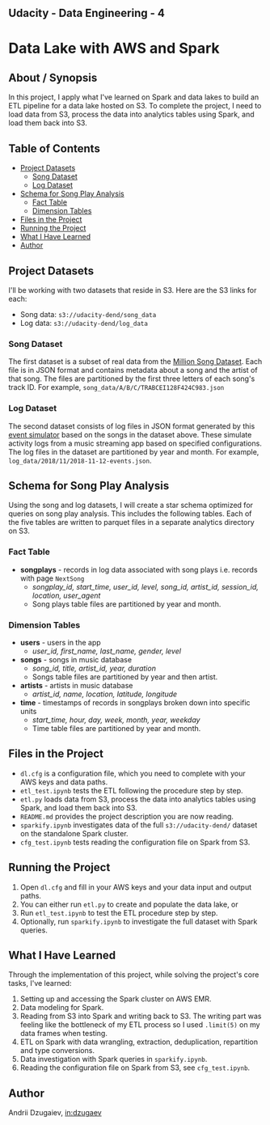 ## Udacity - Data Engineering - 4
# Data Lake with AWS and Spark

## About / Synopsis

In this project, I apply what I've learned on Spark and data lakes to build an ETL pipeline for a data lake hosted on S3. To complete the project, I need to load data from S3, process the data into analytics tables using Spark, and load them back into S3.

## Table of Contents
* [Project Datasets](#project-datasets)
    - [Song Dataset](#song-dataset)
    - [Log Dataset](#log-dataset)
* [Schema for Song Play Analysis](#schema-for-song-play-analysis)
    - [Fact Table](#fact-table)
    - [Dimension Tables](#dimension-tables)
* [Files in the Project](#files-in-the-project)
* [Running the Project](#running-the-project)
* [What I Have Learned](#what-i-have-learned)
* [Author](#author)

## Project Datasets

I'll be working with two datasets that reside in S3. Here are the S3 links for each:
* Song data: `s3://udacity-dend/song_data`
* Log data: `s3://udacity-dend/log_data`

### Song Dataset

The first dataset is a subset of real data from the [Million Song Dataset](https://labrosa.ee.columbia.edu/millionsong/). Each file is in JSON format and contains metadata about a song and the artist of that song. The files are partitioned by the first three letters of each song's track ID. For example, `song_data/A/B/C/TRABCEI128F424C983.json`

### Log Dataset

The second dataset consists of log files in JSON format generated by this [event simulator](https://github.com/Interana/eventsim) based on the songs in the dataset above. These simulate activity logs from a music streaming app based on specified configurations. The log files in the dataset are partitioned by year and month. For example, `log_data/2018/11/2018-11-12-events.json`.

## Schema for Song Play Analysis

Using the song and log datasets, I will create a star schema optimized for queries on song play analysis. This includes the following tables. Each of the five tables are written to parquet files in a separate analytics directory on S3.

### Fact Table

* **songplays** - records in log data associated with song plays i.e. records with page `NextSong`
    - *songplay_id, start_time, user_id, level, song_id, artist_id, session_id, location, user_agent*
    - Song plays table files are partitioned by year and month.

### Dimension Tables

* **users** - users in the app
    - *user_id, first_name, last_name, gender, level*
* **songs** - songs in music database
    - *song_id, title, artist_id, year, duration*
    - Songs table files are partitioned by year and then artist.
* **artists** - artists in music database
    - *artist_id, name, location, latitude, longitude*
* **time** - timestamps of records in songplays broken down into specific units
    - *start_time, hour, day, week, month, year, weekday*
    - Time table files are partitioned by year and month.

## Files in the Project

- `dl.cfg` is a configuration file, which you need to complete with your AWS keys and data paths.
- `etl_test.ipynb` tests the ETL following the procedure step by step.
- `etl.py` loads data from S3, process the data into analytics tables using Spark, and load them back into S3.
- `README.md` provides the project description you are now reading.
- `sparkify.ipynb` investigates data of the full `s3://udacity-dend/` dataset on the standalone Spark cluster.
- `cfg_test.ipynb` tests reading the configuration file on Spark from S3.

## Running the Project

1) Open `dl.cfg` and fill in your AWS keys and your data input and output paths.
1) You can either run `etl.py` to create and populate the data lake, or
1) Run `etl_test.ipynb` to test the ETL procedure step by step.
1) Optionally, run `sparkify.ipynb` to investigate the full dataset with Spark queries.

## What I Have Learned

Through the implementation of this project, while solving the project's core tasks, I've learned:

1) Setting up and accessing the Spark cluster on AWS EMR.
1) Data modeling for Spark.
1) Reading from S3 into Spark and writing back to S3. The writing part was feeling like the bottleneck of my ETL process so I used `.limit(5)` on my data frames when testing.
1) ETL on Spark with data wrangling, extraction, deduplication, repartition and type conversions.
1) Data investigation with Spark queries in `sparkify.ipynb`.
1) Reading the configuration file on Spark from S3, see `cfg_test.ipynb`.

## Author

Andrii Dzugaiev, [in:dzugaev](https://www.linkedin.com/in/dzugaev/)
